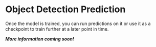# Object Detection Prediction

Once the model is trained, you can run predictions on it or use it as a checkpoint to train further at a later point in time.

***More information coming soon!***

